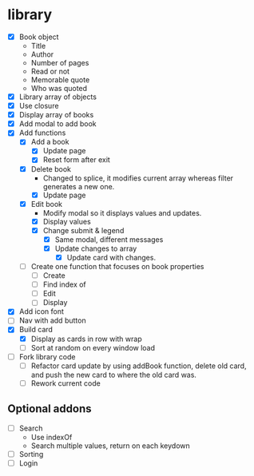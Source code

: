 # library

- [x] Book object
	- Title
	- Author
	- Number of pages
	- Read or not
	- Memorable quote
	- Who was quoted
- [x] Library array of objects
- [x] Use closure
- [x] Display array of books
- [x] Add modal to add book
- [x] Add functions
	- [x] Add a book
		- [x] Update page
		- [x] Reset form after exit
	- [x] Delete book
		- Changed to splice, it modifies current array whereas filter generates a new one.
		- [x] Update page
	- [x] Edit book
		- Modify modal so it displays values and updates.
		- [x] Display values
		- [x] Change submit & legend
			- [x] Same modal, different messages
			- [x] Update changes to array
				- [x] Update card with changes.
	- [ ] Create one function that focuses on book properties
		- [ ] Create
		- [ ] Find index of
		- [ ] Edit
		- [ ] Display
- [x] Add icon font
- [ ] Nav with add button
- [x] Build card
	- [x] Display as cards in row with wrap
	- [ ] Sort at random on every window load

- [ ] Fork library code
	- [ ] Refactor card update by using addBook function, delete old card, and push the new card to where the old card was.
	- [ ] Rework current code

## Optional addons
- [ ] Search
	- Use indexOf
	- Search multiple values, return on each keydown
- [ ] Sorting
- [ ] Login

